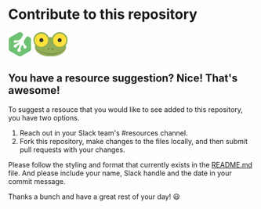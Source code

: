 # Contribute to this repository

![Treehouse Logo](repo-imgs/frogprint.png "Team Treehouse") ![Mike the Frog](repo-imgs/mike_the_frog.png "Hiya, Treehouser!")

## You have a resource suggestion?  Nice!  That's awesome!

To suggest a resouce that you would like to see added to this repository, you have two options.  

 1. Reach out in your Slack team's #resources channel.
 2. Fork this repository, make changes to the files locally, and then submit pull requests with your changes.

Please follow the styling and format that currently exists in the [README.md](README.md) file.  And please include your name, Slack handle and the date in your commit message.

Thanks a bunch and have a great rest of your day! :smiley:
